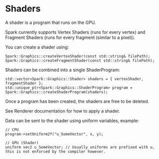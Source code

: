 # Shaders

A shader is a program that runs on the GPU.

Spark currently supports Vertex Shaders (runs for every vertex) and Fragment Shaders (runs for every fragment (similar to a pixel)).

You can create a shader using:
```
Spark::Graphics::createVertexShader(const std::string& filePath);
Spark::Graphics::createFragmentShader(const std::string& filePath);
```

Shaders can be combined into a single ShaderProgram:
```
std::vector<Spark::Graphics::Shader> shaders = { vertexShader, fragmentShader };
std::unique_ptr<Spark::Graphics::ShaderProgram> program = Spark::Graphics::createShaderProgram(shaders);
```

Once a program has been created, the shaders are free to be deleted.

See Renderer documentation for how to apply a shader.

Data can be sent to the shader using uniform variables, example:
```
// CPU
program->setUniform2f("u_SomeVector", x, y);

// GPU (Shader)
uniform vec2 u_SomeVector; // Usually uniforms are prefixed with u, this is not enforced by the compiler however.
```

